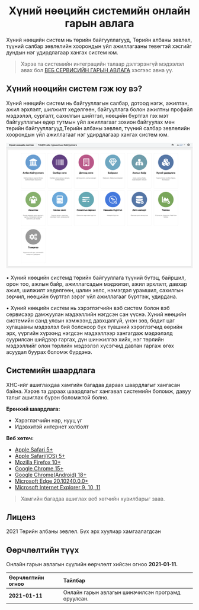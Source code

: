 
<h1 align="center">Хүний нөөцийн системийн онлайн гарын авлага</h1>


Хүний нөөцийн систем нь төрийн байгууллагууд, Төрийн албаны зөвлөл, түүний салбар зөвлөлийн хоорондын үйл ажиллагааны төвөгтэй хэсгийг дундын нэг удирдлагаар хангах систем юм. 

> Хэрэв та системийн интеграцийн талаар дэлгэрэнгүй мэдээлэл авах бол [ВЕБ СЕРВИСИЙН ГАРЫН АВЛАГА](https://hr.csc.gov.mn/doc/) хэсгээс авна уу.

## Хүний нөөцийн систем гэж юу вэ?

Хүний нөөцийн систем нь байгууллагын салбар, дотоод нэгж, ажилтан, ажил эрхлэлт, шилжилт хөдөлгөөн, байгууллага болон ажилтны профайл мэдээлэл, сургалт, сахилгын шийтгэл, нөөцийн бүртгэл гэх мэт байгууллагын өдөр тутмын үйл ажиллагааг зохион байгуулах мөн төрийн байгууллагууд,Төрийн албаны зөвлөл, түүний салбар зөвлөлийн хоорондын үйл ажиллагааг нэг удирдлагаар хангах систем юм.

![](assets/images/about.png)

•	Хүний нөөцийн системд төрийн байгууллага түүний бүтэц, байршил, орон тоо, ажлын байр, ажиллагсадын мэдээлэл, ажил эрхлэлт, давхар ажил, шилжилт хөдөлгөөн, цалин хөлс, нэмэгдэл урамшил, сахилгын зөрчил, нөөцийн бүртгэл зэрэг үйл ажиллагааг бүртгэж, удирдана. 

•	Хүний нөөцийн систем нь хэрэглэгчийн вэб систем болон вэб сервисээр дамжуулан мэдээллийн нэгдсэн сан үүснэ. Хүний нөөцийн системийн санд улсын хэмжээнд давхцалгүй, үнэн зөв, бодит цаг хугацааны мэдээлэл бий болсноор бүх түвшний хэрэглэгчид өөрийн эрх, үүргийн хүрээнд нэгдсэн мэдээллээр хангагдаж мэдээлэлд суурилсан шийдвэр гаргах, дүн шинжилгээ хийх, нэг төрлийн мэдээллийг олон төрлийн мэдээлэл хүсэгчид давтан гаргаж өгөх асуудал буурах боломж бүрдэнэ.


## Системийн шаардлага

ХНС-ийг ашиглахдаа хамгийн багадаа дараах шаардлагыг хангасан байна. Хэрэв та дараах шаардлагыг хангавал системийн боломж, давуу талыг ашиглах бүрэн боломжтой болно.

**Ерөнхий шаардлага:**

- Хэрэглэгчийн нэр, нууц үг
- Идэвхитэй интернет холболт

**Веб хөтөч:**

- [Apple Safari 5+](https://www.apple.com/safari/)
- [Apple Safari(iOS) 5+](https://www.apple.com/safari/)
- [Mozilla Firefox 10+](https://www.mozilla.org/en-US/firefox)
- [Google Chrome 15+](https://www.google.com/chrome/)
- [Google Chrome(Android) 18+](https://www.google.com/chrome/)
- [Microsoft Edge 20.10240.0.0+](https://www.microsoft.com/en-us/windows/microsoft-edge)
- [Microsoft Internet Explorer 9, 10, 11](https://www.microsoft.com/en-us/download/internet-explorer-11-for-windows-7-details.aspx)

> Хамгийн багадаа ашиглах веб хөтчийн хувилбарыг заав.

## Лиценз

2021 Төрийн албаны зөвлөл. Бүх эрх хуулиар хамгаалагдсан


## Өөрчлөлтийн түүх

Онлайн гарын авлагын сүүлийн өөрчлөлт хийсэн огноо **2021-01-11.**

|Өөрчлөлтийн огноо|Тайлбар|
|:----------------|:------|
|**2021-01-11**|Онлайн гарын авлагын шинэчилсэн програмд оруулсан.|